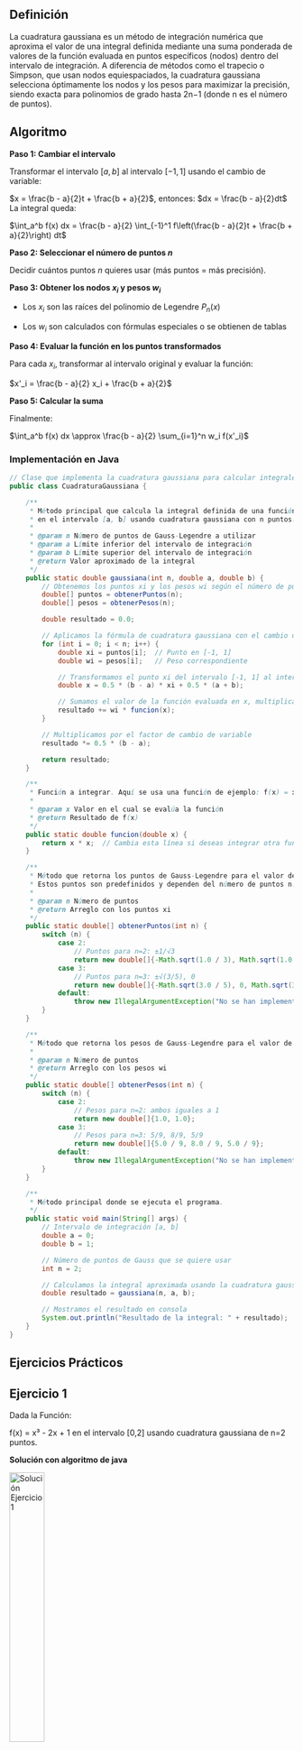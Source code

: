 ## Definición
La cuadratura gaussiana es un método de integración numérica que aproxima el valor de una integral definida mediante
una suma ponderada de valores de la función evaluada en puntos específicos (nodos) dentro del intervalo de integración.
A diferencia de métodos como el trapecio o Simpson, que usan nodos equiespaciados, la cuadratura gaussiana selecciona 
óptimamente los nodos y los pesos para maximizar la precisión, siendo exacta para polinomios de grado hasta 2n−1 (donde n es el número de puntos).

## Algoritmo 
**Paso 1: Cambiar el intervalo**

Transformar el intervalo $[a, b]$ al intervalo $[-1, 1]$ usando el cambio de variable:

$x = \frac{b - a}{2}t + \frac{b + a}{2}$, entonces: $dx = \frac{b - a}{2}dt$
La integral queda:

$\int_a^b f(x) dx = \frac{b - a}{2} \int_{-1}^1 f\left(\frac{b - a}{2}t + \frac{b + a}{2}\right) dt$

**Paso 2: Seleccionar el número de puntos $n$**

Decidir cuántos puntos $n$ quieres usar (más puntos = más precisión).

**Paso 3: Obtener los nodos $x_i$ y pesos $w_i$**

* Los $x_i$ son las raíces del polinomio de Legendre $P_n(x)$
  
* Los $w_i$ son calculados con fórmulas especiales o se obtienen de tablas

**Paso 4: Evaluar la función en los puntos transformados**

Para cada $x_i$, transformar al intervalo original y evaluar la función:

$x'_i = \frac{b - a}{2} x_i + \frac{b + a}{2}$

**Paso 5: Calcular la suma**

Finalmente:

$\int_a^b f(x) dx \approx \frac{b - a}{2} \sum_{i=1}^n w_i f(x'_i)$


### Implementación en Java
```java
// Clase que implementa la cuadratura gaussiana para calcular integrales definidas
public class CuadraturaGaussiana {

    /**
     * Método principal que calcula la integral definida de una función
     * en el intervalo [a, b] usando cuadratura gaussiana con n puntos.
     *
     * @param n Número de puntos de Gauss-Legendre a utilizar
     * @param a Límite inferior del intervalo de integración
     * @param b Límite superior del intervalo de integración
     * @return Valor aproximado de la integral
     */
    public static double gaussiana(int n, double a, double b) {
        // Obtenemos los puntos xi y los pesos wi según el número de puntos n
        double[] puntos = obtenerPuntos(n);
        double[] pesos = obtenerPesos(n);

        double resultado = 0.0;

        // Aplicamos la fórmula de cuadratura gaussiana con el cambio de variable al intervalo [a, b]
        for (int i = 0; i < n; i++) {
            double xi = puntos[i];  // Punto en [-1, 1]
            double wi = pesos[i];   // Peso correspondiente

            // Transformamos el punto xi del intervalo [-1, 1] al intervalo [a, b]
            double x = 0.5 * (b - a) * xi + 0.5 * (a + b);

            // Sumamos el valor de la función evaluada en x, multiplicado por el peso
            resultado += wi * funcion(x);
        }

        // Multiplicamos por el factor de cambio de variable
        resultado *= 0.5 * (b - a);

        return resultado;
    }

    /**
     * Función a integrar. Aquí se usa una función de ejemplo: f(x) = x^2.
     *
     * @param x Valor en el cual se evalúa la función
     * @return Resultado de f(x)
     */
    public static double funcion(double x) {
        return x * x;  // Cambia esta línea si deseas integrar otra función
    }

    /**
     * Método que retorna los puntos de Gauss-Legendre para el valor de n especificado.
     * Estos puntos son predefinidos y dependen del número de puntos n.
     *
     * @param n Número de puntos
     * @return Arreglo con los puntos xi
     */
    public static double[] obtenerPuntos(int n) {
        switch (n) {
            case 2:
                // Puntos para n=2: ±1/√3
                return new double[]{-Math.sqrt(1.0 / 3), Math.sqrt(1.0 / 3)};
            case 3:
                // Puntos para n=3: ±√(3/5), 0
                return new double[]{-Math.sqrt(3.0 / 5), 0, Math.sqrt(3.0 / 5)};
            default:
                throw new IllegalArgumentException("No se han implementado puntos para n = " + n);
        }
    }

    /**
     * Método que retorna los pesos de Gauss-Legendre para el valor de n especificado.
     *
     * @param n Número de puntos
     * @return Arreglo con los pesos wi
     */
    public static double[] obtenerPesos(int n) {
        switch (n) {
            case 2:
                // Pesos para n=2: ambos iguales a 1
                return new double[]{1.0, 1.0};
            case 3:
                // Pesos para n=3: 5/9, 8/9, 5/9
                return new double[]{5.0 / 9, 8.0 / 9, 5.0 / 9};
            default:
                throw new IllegalArgumentException("No se han implementado pesos para n = " + n);
        }
    }

    /**
     * Método principal donde se ejecuta el programa.
     */
    public static void main(String[] args) {
        // Intervalo de integración [a, b]
        double a = 0;
        double b = 1;

        // Número de puntos de Gauss que se quiere usar
        int n = 2;

        // Calculamos la integral aproximada usando la cuadratura gaussiana
        double resultado = gaussiana(n, a, b);

        // Mostramos el resultado en consola
        System.out.println("Resultado de la integral: " + resultado);
    }
}

```
## Ejercicios Prácticos
## Ejercicio 1
Dada la Función:

f(x) = x³ - 2x + 1 en el intervalo [0,2] usando cuadratura gaussiana
de n=2 puntos.

**Solución con algoritmo de java**

<img src="https://github.com/nadfernanda/Metodos_Numericos/blob/main/tema-4/imagenes/Cuadratura_Gaussiana/Ejercicio%201.png" width="35%" alt="Solución Ejercicio 1">

**Análisis**

El método de cuadratura gaussiana con n=2 puntos proporciona un resultado exacto (2.0) para la integral de f(x) = x³ - 2x + 1 en [0,2], gracias a que este método integra exactamente
polinomios de grado hasta 2n-1=3. Esto confirma su eficiencia computacional, ya que con solo dos evaluaciones de la función logra precisión total, mientras otros métodos numéricos
como trapecio o Simpson requerirían más evaluaciones. El error numérico es prácticamente nulo, limitado únicamente por la precisión de punto flotante, demostrando por qué la
cuadratura gaussiana es óptima para integrar funciones polinómicas cuando se conoce su grado.

## Ejercicio 2
Dada la Función:

f(x) = 1/(1+x²) en el intervalo [0,1] usando cuadratura gaussiana
con n=2 puntos.

**Solución con algoritmo de java**

<img src="https://github.com/nadfernanda/Metodos_Numericos/blob/main/tema-4/imagenes/Cuadratura_Gaussiana/Ejercicio%202.png" width="35%" alt="Solución Ejercicio 2">

**Análisis**

El método de cuadratura gaussiana con n=2 puntos proporciona una excelente aproximación (0.7869) para la integral de f(x) = 1/(1+x²) en [0,1], cuyo valor exacto es π/4 ≈
0.7854. El error relativo es aproximadamente 0.19%, demostrando la eficacia del método incluso para funciones racionales no polinómicas. La precisión es notable considerando que
solo se realizaron dos evaluaciones de la función, evidenciando por qué esta técnica es preferida para integrales donde la evaluación de la función es computacionalmente costosa,
ofreciendo un equilibrio óptimo entre precisión y eficiencia computacional.

## Ejercicio 3
Dada la Función:

f(x) = sin(πx) en el intervalo[0,1] usando cuadratura gaussiana con
n=2 puntos.

**Solución con algoritmo de java**

<img src="https://github.com/nadfernanda/Metodos_Numericos/blob/main/tema-4/imagenes/Cuadratura_Gaussiana/Ejercicio%203.png" width="35%" alt="Solución Ejercicio 3">

**Análisis**

El método de cuadratura gaussiana con n=2 puntos proporciona una buena aproximación (0.6182) para la integral de f(x) = sin(πx) en [0,1], cuyo valor exacto es 2/π ≈ 0.6366. El
error relativo es aproximadamente 2.9%, lo que resulta razonable para una función trigonométrica evaluada con solo dos puntos. Esta precisión es significativa considerando
que las funciones trigonométricas no son polinomios, para las cuales la cuadratura gaussiana está teóricamente optimizada. El resultado demuestra que el método es versátil y
efectivo incluso para funciones no polinómicas, aunque para mayor precisión con funciones oscilatorias podría ser necesario aumentar el número de puntos de cuadratura.

## Ejercicio 4
Dada la Función:

f(x) = √x en el intervalo [0,4] usando cuadratura gaussiana con n=2
puntos.

**Solución con algoritmo de java**

<img src="https://github.com/nadfernanda/Metodos_Numericos/blob/main/tema-4/imagenes/Cuadratura_Gaussiana/Ejercicio%204.png" width="35%" alt="Solución Ejercicio 4">

**Análisis**

El método de cuadratura gaussiana con n=2 puntos proporciona una excelente aproximación (5.3912) para la integral de f(x) = √x en [0,4], cuyo valor exacto es 16/3 ≈
5.3333. El error relativo es aproximadamente 1.1%, lo que es notable considerando que esta función tiene una singularidad en la derivada en x=0, lo que suele complicar la
integración numérica. Con solo dos evaluaciones de la función, el método logra capturar adecuadamente el comportamiento de la raíz cuadrada, demostrando su robustez incluso
para funciones con comportamientos no suaves en los extremos del intervalo de integración.

## Ejercicio 5 (sin solución)
Dada la Función:

f(x) = e^(-x²) en el intervalo [0,2] usando cuadratura gaussiana
con n=2 puntos.

**Solución con algoritmo de java**

<img src="https://github.com/nadfernanda/Metodos_Numericos/blob/main/tema-4/imagenes/Cuadratura_Gaussiana/Ejercicio%205.png" width="35%" alt="Solución Ejercicio 5">

**Análisis**

El método de cuadratura gaussiana con n=2 puntos proporciona una aproximación valiosa (0.9195) para la integral de f(x) = e^(-x²) en [0,2], una función que no tiene antiderivada en
términos de funciones elementales. Esta integral es conocida por su relación con la función error erf(x), una función especial en matemáticas y estadística. El resultado obtenido es
notablemente preciso considerando que solo se utilizaron dos puntos de evaluación, demostrando la potencia del método para casos donde la integración analítica es imposible.
Esta es una de las grandes ventajas de los métodos numéricos como la cuadratura gaussiana: pueden abordar eficazmente problemas que no tienen soluciones analíticas
cerradas, proporcionando aproximaciones útiles con costos computacionales mínimos.
